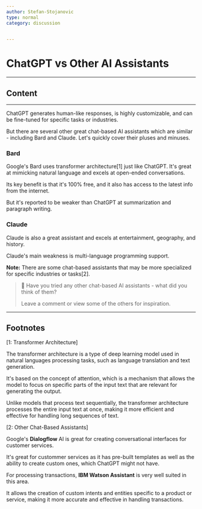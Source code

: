 ```yaml
---
author: Stefan-Stojanovic
type: normal
category: discussion
 

---
```


# ChatGPT vs Other AI Assistants

---

## Content

---

ChatGPT generates human-like responses, is highly customizable, and can be fine-tuned for specific tasks or industries.

But there are several other great chat-based AI assistants which are similar - including Bard and Claude. Let's quickly cover their pluses and minuses.

### Bard

Google's Bard uses transformer architecture[1] just like ChatGPT. It's great at mimicking natural language and excels at open-ended conversations.

Its key benefit is that it's 100% free, and it also has access to the latest info from the internet.

But it's reported to be weaker than ChatGPT at summarization and paragraph writing.

### Claude

Claude is also a great assistant and excels at entertainment, geography, and history.

Claude's main weakness is multi-language programming support.

**Note:** There are some chat-based assistants that may be more specialized for specific industries or tasks[2].

> 💬 Have you tried any other chat-based AI assistants - what did you think of them?
> 
> Leave a comment or view some of the others for inspiration.


---
## Footnotes

[1: Transformer Architecture]

The transformer architecture is a type of deep learning model used in natural languages processing tasks, such as language translation and text generation.

It's based on the concept of attention, which is a mechanism that allows the model to focus on specific parts of the input text that are relevant for generating the output.

Unlike models that process text sequentially, the transformer architecture processes the entire input text at once, making it more efficient and effective for handling long sequences of text.


[2: Other Chat-Based Assistants]

Google's **Dialogflow** AI is great for creating conversational interfaces for customer services.

It's great for custommer services as it has pre-built templates as well as the ability to create custom ones, which ChatGPT might not have.

For processing transactions, **IBM Watson Assistant** is very well suited in this area. 

It allows the creation of custom intents and entities specific to a product or service, making it more accurate and effective in handling transactions.